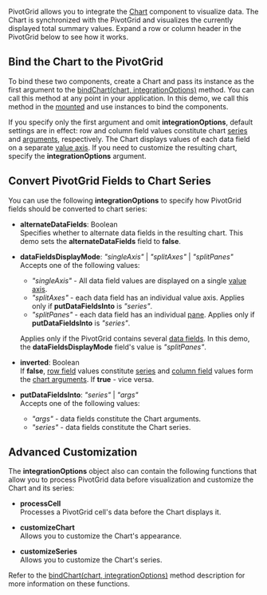 PivotGrid allows you to integrate the [Chart](/Documentation/ApiReference/UI_Components/dxChart/) component to visualize data. The Chart is synchronized with the PivotGrid and visualizes the currently displayed total summary values. Expand a row or column header in the PivotGrid below to see how it works.

## Bind the Chart to the PivotGrid
To bind these two components, create a Chart and pass its instance as the first argument to the [bindChart(chart, integrationOptions)](/Documentation/ApiReference/UI_Components/dxPivotGrid/Methods/#bindChartchart_integrationOptions) method. You can call this method at any point in your application. In this demo, we call this method in the <a href="https://v3.vuejs.org/api/options-lifecycle-hooks.html#mounted" target="_blank">mounted</a> and use instances to bind the components.

If you specify only the first argument and omit **integrationOptions**, default settings are in effect: row and column field values constitute chart [series](/Documentation/ApiReference/UI_Components/dxChart/Configuration/series/) and [arguments](/Documentation/ApiReference/UI_Components/dxChart/Configuration/argumentAxis/), respectively. The Chart displays values of each data field on a separate [value axis](/Documentation/ApiReference/UI_Components/dxChart/Configuration/valueAxis/). If you need to customize the resulting chart, specify the **integrationOptions** argument.  

## Convert PivotGrid Fields to Chart Series
You can use the following **integrationOptions** to specify how PivotGrid fields should be converted to chart series:

- **alternateDataFields**: Boolean       
Specifies whether to alternate data fields in the resulting chart. This demo sets the **alternateDataFields** field to **false**.

- **dataFieldsDisplayMode**: *"singleAxis"* | *"splitAxes"* | *"splitPanes"*     
Accepts one of the following values:

    - *"singleAxis"* - All data field values are displayed on a single [value axis](/Documentation/ApiReference/UI_Components/dxChart/Configuration/valueAxis/).  
    - *"splitAxes"* - each data field has an individual value axis. Applies only if **putDataFieldsInto** is *"series"*.
    - *"splitPanes"* - each data field has an individual [pane](/Documentation/ApiReference/UI_Components/dxChart/Configuration/panes/). Applies only if **putDataFieldsInto** is *"series"*.

    Applies only if the PivotGrid contains several [data fields](/Documentation/ApiReference/Data_Layer/PivotGridDataSource/Configuration/fields/). In this demo, the **dataFieldsDisplayMode** field's value is *"splitPanes"*.

- **inverted**: Boolean      
If **false**, [row field](/Documentation/Guide/UI_Components/PivotGrid/Visual_Elements/#Headers) values constitute [series](/Documentation/ApiReference/UI_Components/dxChart/Configuration/series/) and [column field](/Documentation/Guide/UI_Components/PivotGrid/Visual_Elements/#Headers) values form the [chart arguments](/Documentation/ApiReference/UI_Components/dxChart/Configuration/argumentAxis/). If **true** - vice versa.

- **putDataFieldsInto**: *"series"* | *"args"*     
Accepts one of the following values:

    - *"args"* - data fields constitute the Chart arguments.  
    - *"series"* - data fields constitute the Chart series.

## Advanced Customization
The **integrationOptions** object also can contain the following functions that allow you to process PivotGrid data before visualization and customize the Chart and its series:

- **processCell**       
Processes a PivotGrid cell's data before the Chart displays it.

- **customizeChart**        
Allows you to customize the Chart's appearance.

- **customizeSeries**       
Allows you to customize the Chart's series.

Refer to the [bindChart(chart, integrationOptions)](/Documentation/ApiReference/UI_Components/dxPivotGrid/Methods/#bindChartchart_integrationOptions) method description for more information on these functions.
